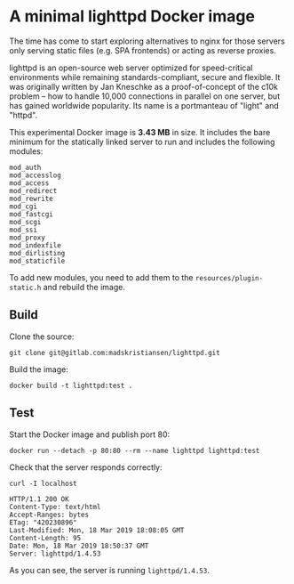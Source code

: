 # A minimal lighttpd Docker image

The time has come to start exploring alternatives to nginx for those servers only serving static files (e.g. SPA frontends) or acting as reverse proxies.

lighttpd is an open-source web server optimized for speed-critical environments while remaining standards-compliant, secure and flexible. It was originally written by Jan Kneschke as a proof-of-concept of the c10k problem – how to handle 10,000 connections in parallel on one server, but has gained worldwide popularity. Its name is a portmanteau of "light" and "httpd".

This experimental Docker image is **3.43 MB** in size. It includes the bare minimum for the statically linked server to run and includes the following modules:

```
mod_auth
mod_accesslog
mod_access
mod_redirect
mod_rewrite
mod_cgi
mod_fastcgi
mod_scgi
mod_ssi
mod_proxy
mod_indexfile
mod_dirlisting
mod_staticfile
```

To add new modules, you need to add them to the `resources/plugin-static.h` and rebuild the image.

## Build

Clone the source:

```
git clone git@gitlab.com:madskristiansen/lighttpd.git
```

Build the image:

```
docker build -t lighttpd:test .
```

## Test

Start the Docker image and publish port 80:

```
docker run --detach -p 80:80 --rm --name lighttpd lighttpd:test
```

Check that the server responds correctly:

```
curl -I localhost

HTTP/1.1 200 OK
Content-Type: text/html
Accept-Ranges: bytes
ETag: "420230896"
Last-Modified: Mon, 18 Mar 2019 18:08:05 GMT
Content-Length: 95
Date: Mon, 18 Mar 2019 18:50:37 GMT
Server: lighttpd/1.4.53
```

As you can see, the server is running `lighttpd/1.4.53`.